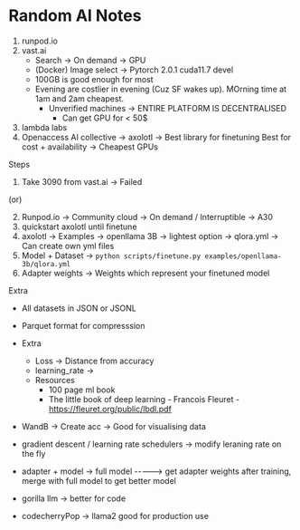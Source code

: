 # Random AI Notes

1. runpod.io
2. vast.ai
    * Search -> On demand -> GPU
    * (Docker) Image select -> Pytorch 2.0.1 cuda11.7 devel
    * 100GB is good enough for most
    * Evening are costlier in evening (Cuz SF wakes up). MOrning time at 1am and 2am cheapest.
        * Unverified machines -> ENTIRE PLATFORM IS DECENTRALISED
            * Can get GPU for < 50$
3. lambda labs
4. Openaccess AI collective -> axolotl -> Best library for finetuning
Best for cost + availability -> Cheapest GPUs

Steps
1. Take 3090 from vast.ai -> Failed

(or)

2. Runpod.io -> Community cloud -> On demand / Interruptible -> A30
3. quickstart axolotl until finetune
4. axolotl -> Examples -> openllama 3B -> lightest option -> qlora.yml -> Can create own yml files
5. Model + Dataset -> `python scripts/finetune.py examples/openllama-3b/qlora.yml`
6. Adapter weights -> Weights which represent your finetuned model

Extra
* All datasets in JSON or JSONL
* Parquet format for compresssion

* Extra
    * Loss -> Distance from accuracy
    * learning_rate ->
    * Resources
        * 100 page ml book
        * The little book of deep learning - Francois Fleuret - https://fleuret.org/public/lbdl.pdf
* WandB -> Create acc -> Good for visualising data
* gradient descent / learning rate schedulers -> modify leraning rate on the fly
* adapter + model -> full model -----> get adapter weights after training, merge with full model to get better model
* gorilla llm -> better for code
* codecherryPop -> llama2 good for production use
